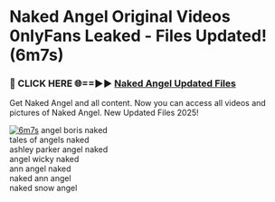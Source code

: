 # Naked Angel Original Videos 0nlyFans Leaked - Files Updated! (6m7s)

<h3>🔴 CLICK HERE 🌐==►► <a href="https://tinyurl.com/up5wt9bj" rel="nofollow">Naked Angel Updated Files</a></h3>

Get Naked Angel and all content. Now you can access all videos and pictures of Naked Angel. New Updated Files 2025!

[![6m7s](https://i.imgur.com/ABiUzMV.gif)](https://tinyurl.com/up5wt9bj)
angel boris naked<br>
tales of angels naked<br>
ashley parker angel naked<br>
angel wicky naked<br>
ann angel naked<br>
naked ann angel<br>
naked snow angel